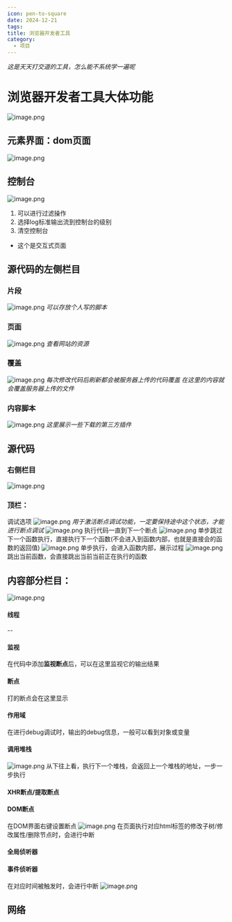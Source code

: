 ```yaml
---
icon: pen-to-square
date: 2024-12-21
tags: 
title: 浏览器开发者工具
category:
  - 项目
---
```

*这是天天打交道的工具，怎么能不系统学一遍呢*
# 浏览器开发者工具大体功能
  ![image.png](https://cdn.jsdelivr.net/gh/fakeppa/blog-img/20241221120617.png)


## 元素界面：dom页面
  
  ![image.png](https://cdn.jsdelivr.net/gh/fakeppa/blog-img/20241221121826.png)
## 控制台
![image.png](https://cdn.jsdelivr.net/gh/fakeppa/blog-img/20241221122337.png)

1. 可以进行过滤操作
2. 选择log标准输出流到控制台的级别
3. 清空控制台
- 这个是交互式页面

## 源代码的左侧栏目
### 片段

![image.png](https://cdn.jsdelivr.net/gh/fakeppa/blog-img/20241221122715.png)
*可以存放个人写的脚本*

### 页面
![image.png](https://cdn.jsdelivr.net/gh/fakeppa/blog-img/20241221123025.png)
*查看网站的资源*

### 覆盖
![image.png](https://cdn.jsdelivr.net/gh/fakeppa/blog-img/20241221123119.png)
*每次修改代码后刷新都会被服务器上传的代码覆盖*
*在这里的内容就会覆盖服务器上传的文件*
### 内容脚本
![image.png](https://cdn.jsdelivr.net/gh/fakeppa/blog-img/20241221123705.png)
*这里展示一些下载的第三方插件*

## 源代码
### 右侧栏目 
![image.png](https://cdn.jsdelivr.net/gh/fakeppa/blog-img/20241221124157.png)


### 顶栏：
调试选项
![image.png](https://cdn.jsdelivr.net/gh/fakeppa/blog-img/20241221124802.png)
*用于激活断点调试功能，一定要保持途中这个状态，才能进行断点调试*
![image.png](https://cdn.jsdelivr.net/gh/fakeppa/blog-img/20241221125030.png)
执行代码一直到下一个断点
![image.png](https://cdn.jsdelivr.net/gh/fakeppa/blog-img/20241221125409.png)
单步跳过下一个函数执行，直接执行下一个函数(不会进入到函数内部，也就是直接会的函数的返回值)
![image.png](https://cdn.jsdelivr.net/gh/fakeppa/blog-img/20241221125600.png)
单步执行，会进入函数内部，展示过程
![image.png](https://cdn.jsdelivr.net/gh/fakeppa/blog-img/20241221125905.png)
跳出当前函数，会直接跳出当前当前正在执行的函数

## 内容部分栏目：

![image.png](https://cdn.jsdelivr.net/gh/fakeppa/blog-img/20241221124302.png)
#### 线程
--
#### 监视
在代码中添加**监视断点**后，可以在这里监视它的输出结果

#### 断点
打的断点会在这里显示

#### 作用域
在进行debug调试时，输出的debug信息，一般可以看到对象或变量

#### 调用堆栈
![image.png](https://cdn.jsdelivr.net/gh/fakeppa/blog-img/20241221130306.png)
从下往上看，执行下一个堆栈，会返回上一个堆栈的地址，一步一步执行

#### XHR断点/提取断点

#### DOM断点
在DOM界面右键设置断点
![image.png](https://cdn.jsdelivr.net/gh/fakeppa/blog-img/20241221130828.png)
在页面执行对应html标签的修改子树/修改属性/删除节点时，会进行中断

#### 全局侦听器

#### 事件侦听器
在对应时间被触发时，会进行中断
![image.png](https://cdn.jsdelivr.net/gh/fakeppa/blog-img/20241221131339.png)

## 网络
